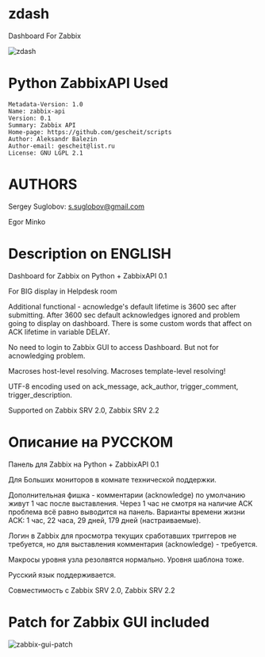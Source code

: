 zdash
=====

Dashboard For Zabbix

![zdash](https://raw.githubusercontent.com/zubbilo/zdash/master/doc/Zabbix_2.2_zdash.png)

# Python ZabbixAPI Used

```
Metadata-Version: 1.0
Name: zabbix-api
Version: 0.1
Summary: Zabbix API
Home-page: https://github.com/gescheit/scripts
Author: Aleksandr Balezin
Author-email: gescheit@list.ru
License: GNU LGPL 2.1
```

# AUTHORS

Sergey Suglobov: <s.suglobov@gmail.com>

Egor Minko

# Description on ENGLISH

Dashboard for Zabbix on Python + ZabbixAPI 0.1

For BIG display in Helpdesk room

Additional functional - acnowledge's default lifetime is 3600 sec after submitting. After 3600 sec default acknowledges ignored and problem going to display on dashboard. There is some custom words that affect on ACK lifetime in variable DELAY.

No need to login to Zabbix GUI to access Dashboard. But not for acnowledging problem.

Macroses host-level resolving. Macroses template-level resolving!

UTF-8 encoding used on ack_message, ack_author, trigger_comment, trigger_description.

Supported on Zabbix SRV 2.0, Zabbix SRV 2.2

# Описание на РУССКОМ

Панель для Zabbix на Python + ZabbixAPI 0.1

Для Больших мониторов в комнате технической поддержки.

Дополнительная фишка - комментарии (acknowledge) по умолчанию живут 1 час после выставления. Через 1 час не смотря на наличие ACK проблема всё равно выводится на панель. Варианты времени жизни ACK: 1 час, 22 часа, 29 дней, 179 дней (настраиваемые).

Логин в Zabbix для просмотра текущих сработавших триггеров не требуется, но для выставления комментария (acknowledge) - требуется.

Макросы уровня узла резолвятся нормально. Уровня шаблона тоже.

Русский язык поддерживается.

Совместимость с Zabbix SRV 2.0, Zabbix SRV 2.2

# Patch for Zabbix GUI included

![zabbix-gui-patch](https://raw.githubusercontent.com/zubbilo/zdash/master/doc/Zabbix_GUI_patch.png)